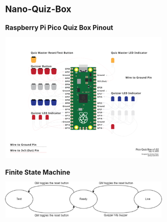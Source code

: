 # Nano-Quiz-Box

## Raspberry Pi Pico Quiz Box Pinout
![Raspberry Pi Pico Quiz Box Pinout](Pico_Quiz_Box_V1.02.png)

## Finite State Machine
![Finite State Machine](state_machine.png)
